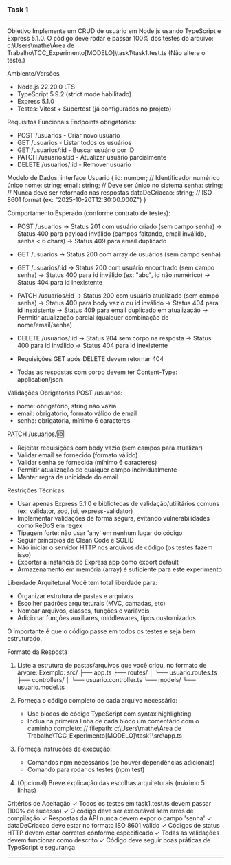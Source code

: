 ### Task 1

------------------------------------------------------------------------

Objetivo
Implemente um CRUD de usuário em Node.js usando TypeScript e Express 5.1.0. O código deve rodar e passar 100% dos testes do arquivo:
c:\Users\mathe\Área de Trabalho\TCC_Experimento\[MODELO]\task1\task1.test.ts
(Não altere o teste.)

Ambiente/Versões
- Node.js 22.20.0 LTS
- TypeScript 5.9.2 (strict mode habilitado)
- Express 5.1.0
- Testes: Vitest + Supertest (já configurados no projeto)

Requisitos Funcionais
Endpoints obrigatórios:
- POST /usuarios - Criar novo usuário
- GET /usuarios - Listar todos os usuários
- GET /usuarios/:id - Buscar usuário por ID
- PATCH /usuarios/:id - Atualizar usuário parcialmente
- DELETE /usuarios/:id - Remover usuário

Modelo de Dados:
interface Usuario {
  id: number;           // Identificador numérico único
  nome: string;
  email: string;        // Deve ser único no sistema
  senha: string;        // Nunca deve ser retornado nas respostas
  dataDeCriacao: string; // ISO 8601 format (ex: "2025-10-20T12:30:00.000Z")
}

Comportamento Esperado (conforme contrato de testes):
- POST /usuarios
  → Status 201 com usuário criado (sem campo senha)
  → Status 400 para payload inválido (campos faltando, email inválido, senha < 6 chars)
  → Status 409 para email duplicado
  
- GET /usuarios
  → Status 200 com array de usuários (sem campo senha)
  
- GET /usuarios/:id
  → Status 200 com usuário encontrado (sem campo senha)
  → Status 400 para id inválido (ex: "abc", id não numérico)
  → Status 404 para id inexistente
  
- PATCH /usuarios/:id
  → Status 200 com usuário atualizado (sem campo senha)
  → Status 400 para body vazio ou id inválido
  → Status 404 para id inexistente
  → Status 409 para email duplicado em atualização
  → Permitir atualização parcial (qualquer combinação de nome/email/senha)
  
- DELETE /usuarios/:id
  → Status 204 sem corpo na resposta
  → Status 400 para id inválido
  → Status 404 para id inexistente
  
- Requisições GET após DELETE devem retornar 404
- Todas as respostas com corpo devem ter Content-Type: application/json

Validações Obrigatórias
POST /usuarios:
- nome: obrigatório, string não vazia
- email: obrigatório, formato válido de email
- senha: obrigatória, mínimo 6 caracteres

PATCH /usuarios/:id:
- Rejeitar requisições com body vazio (sem campos para atualizar)
- Validar email se fornecido (formato válido)
- Validar senha se fornecida (mínimo 6 caracteres)
- Permitir atualização de qualquer campo individualmente
- Manter regra de unicidade do email

Restrições Técnicas
- Usar apenas Express 5.1.0 e bibliotecas de validação/utilitários comuns (ex: validator, zod, joi, express-validator)
- Implementar validações de forma segura, evitando vulnerabilidades como ReDoS em regex
- Tipagem forte: não usar 'any' em nenhum lugar do código
- Seguir princípios de Clean Code e SOLID
- Não iniciar o servidor HTTP nos arquivos de código (os testes fazem isso)
- Exportar a instância do Express app como export default
- Armazenamento em memória (array) é suficiente para este experimento

Liberdade Arquitetural
Você tem total liberdade para:
- Organizar estrutura de pastas e arquivos
- Escolher padrões arquiteturais (MVC, camadas, etc)
- Nomear arquivos, classes, funções e variáveis
- Adicionar funções auxiliares, middlewares, tipos customizados

O importante é que o código passe em todos os testes e seja bem estruturado.

Formato da Resposta
1) Liste a estrutura de pastas/arquivos que você criou, no formato de árvore:
   Exemplo:
   src/
   ├── app.ts
   ├── routes/
   │   └── usuario.routes.ts
   ├── controllers/
   │   └── usuario.controller.ts
   └── models/
       └── usuario.model.ts

2) Forneça o código completo de cada arquivo necessário:
   - Use blocos de código TypeScript com syntax highlighting
   - Inclua na primeira linha de cada bloco um comentário com o caminho completo:
     // filepath: c:\Users\mathe\Área de Trabalho\TCC_Experimento\[MODELO]\task1\src\app.ts

3) Forneça instruções de execução:
   - Comandos npm necessários (se houver dependências adicionais)
   - Comando para rodar os testes (npm test)

4) (Opcional) Breve explicação das escolhas arquiteturais (máximo 5 linhas)

Critérios de Aceitação
✓ Todos os testes em task1.test.ts devem passar (100% de sucesso)
✓ O código deve ser executável sem erros de compilação
✓ Respostas da API nunca devem expor o campo 'senha'
✓ dataDeCriacao deve estar no formato ISO 8601 válido
✓ Códigos de status HTTP devem estar corretos conforme especificado
✓ Todas as validações devem funcionar como descrito
✓ Código deve seguir boas práticas de TypeScript e segurança

------------------------------------------------------------------------